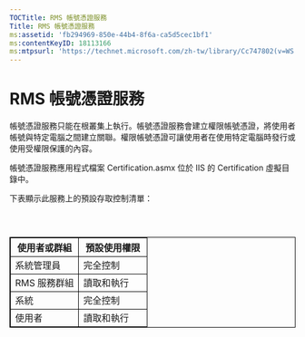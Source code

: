 ```yaml
---
TOCTitle: RMS 帳號憑證服務
Title: RMS 帳號憑證服務
ms:assetid: 'fb294969-850e-44b4-8f6a-ca5d5cec1bf1'
ms:contentKeyID: 18113166
ms:mtpsurl: 'https://technet.microsoft.com/zh-tw/library/Cc747802(v=WS.10)'
---
```


RMS 帳號憑證服務
================

帳號憑證服務只能在根叢集上執行。帳號憑證服務會建立權限帳號憑證，將使用者帳號與特定電腦之間建立關聯。權限帳號憑證可讓使用者在使用特定電腦時發行或使用受權限保護的內容。

帳號憑證服務應用程式檔案 Certification.asmx 位於 IIS 的 Certification 虛擬目錄中。

下表顯示此服務上的預設存取控制清單：

###  

 
<table style="border:1px solid black;">
<colgroup>
<col width="50%" />
<col width="50%" />
</colgroup>
<thead>
<tr class="header">
<th style="border:1px solid black;" >使用者或群組</th>
<th style="border:1px solid black;" >預設使用權限</th>
</tr>
</thead>
<tbody>
<tr class="odd">
<td style="border:1px solid black;">系統管理員</td>
<td style="border:1px solid black;">完全控制</td>
</tr>
<tr class="even">
<td style="border:1px solid black;">RMS 服務群組</td>
<td style="border:1px solid black;">讀取和執行</td>
</tr>
<tr class="odd">
<td style="border:1px solid black;">系統</td>
<td style="border:1px solid black;">完全控制</td>
</tr>
<tr class="even">
<td style="border:1px solid black;">使用者</td>
<td style="border:1px solid black;">讀取和執行</td>
</tr>
</tbody>
</table>
